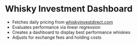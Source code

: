# Whisky Investment Dashboard
 - Fetches daily pricing from [whiskyinvestdirect.com](https://www.whiskyinvestdirect.com/)
 - Evaluates performance via linear regression
 - Creates a dashboard to display best performance whiskies
 - Adjusts for exchange fees and holding costs
